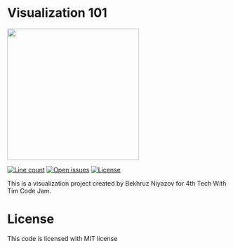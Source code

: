 # Visualization 101
<img src="static/images/favicon.ico" width="300">

[![Line count](https://img.shields.io/tokei/lines/github/BekhruzSNiyazov/Visualization101)](https://github.com/BekhruzSNiyazov/Visualization101)
[![Open issues](https://img.shields.io/github/issues/BekhruzSNiyazov/Visualization101)](https://github.com/BekhruzSNiyazov/Visualization101/issues)
[![License](https://img.shields.io/github/license/BekhruzSNiyazov/Visualization101?color=brightgreen)](https://github.com/BekhruzSNiyazov/Visualization101/blob/master/LICENSE)

This is a visualization project created by Bekhruz Niyazov for 4th Tech With Tim Code Jam.
# License
This code is licensed with MIT license
